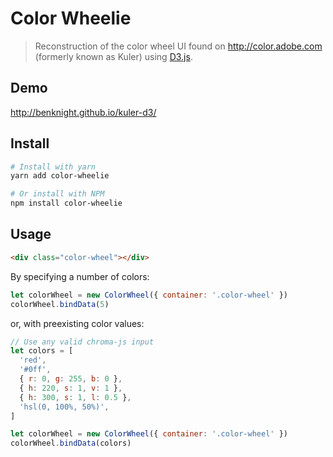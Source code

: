 # Color Wheelie

> Reconstruction of the color wheel UI found on http://color.adobe.com (formerly known as Kuler) using [D3.js](https://github.com/mbostock/d3).

## Demo

http://benknight.github.io/kuler-d3/

## Install

```bash
# Install with yarn
yarn add color-wheelie

# Or install with NPM
npm install color-wheelie
```

## Usage

```html
<div class="color-wheel"></div>
```

By specifying a number of colors:

```js
let colorWheel = new ColorWheel({ container: '.color-wheel' })
colorWheel.bindData(5)
```

or, with preexisting color values:

```js
// Use any valid chroma-js input
let colors = [
  'red',
  '#0ff',
  { r: 0, g: 255, b: 0 },
  { h: 220, s: 1, v: 1 },
  { h: 300, s: 1, l: 0.5 },
  'hsl(0, 100%, 50%)',
]

let colorWheel = new ColorWheel({ container: '.color-wheel' })
colorWheel.bindData(colors)
```
